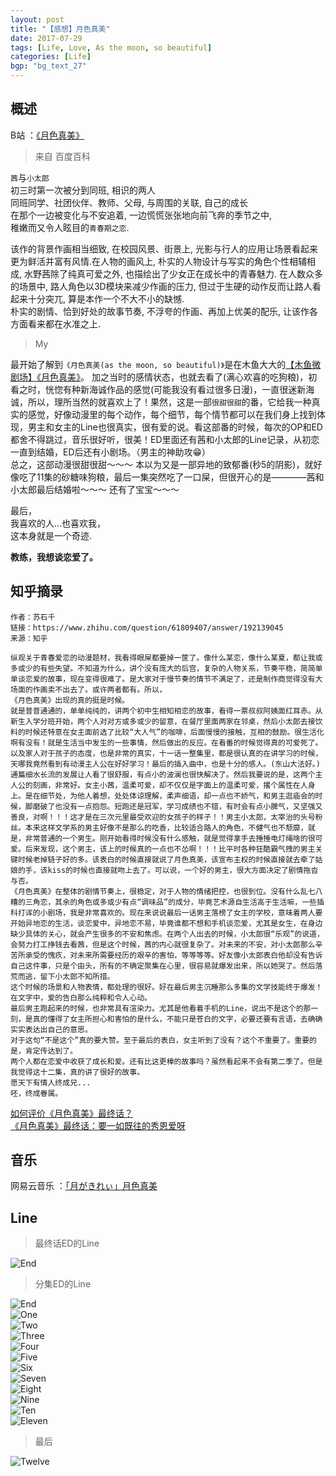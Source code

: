 ```yaml
---
layout: post
title: "【感想】月色真美"
date: 2017-07-29
tags: [Life, Love, As the moon, so beautiful]
categories: [Life]
bgp: "bg_text_27"
---
```


## 概述

B站 ：[《月色真美》](https://bangumi.bilibili.com/anime/5989?from=search&seid=3724532221177198447)

> 来自 百度百科

`茜`与`小太郎`  
初三时第一次被分到同班, 相识的两人  
同班同学、社团伙伴、教师、父母, 与周围的关联, 自己的成长  
在那个一边被变化与不安追着, 一边慌慌张张地向前飞奔的季节之中,  
稚嫩而又令人眩目的`青春期之恋`.  

该作的背景作画相当细致, 在校园风景、街景上, 光影与行人的应用让场景看起来更为鲜活并富有风情.在人物的画风上, 朴实的人物设计与写实的角色个性相辅相成, 水野茜除了纯真可爱之外, 也描绘出了少女正在成长中的青春魅力. 在人数众多的场景中, 路人角色以3D模块来减少作画的压力, 但过于生硬的动作反而让路人看起来十分突兀, 算是本作一个不大不小的缺憾.  
朴实的剧情、恰到好处的故事节奏, 不浮夸的作画、再加上优美的配乐, 让该作各方面看来都在水准之上.  

> My

最开始了解到`《月色真美(as the moon, so beautiful)》`是在木鱼大大的[【木鱼微剧场】《月色真美》](https://www.bilibili.com/video/av12449239)。 加之当时的感情状态，也就去看了(满心欢喜的吃狗粮)，初看之时，恍惚有种新海诚作品的感觉(可能我没有看过很多日漫)，一直很迷新海诚，所以，理所当然的就喜欢上了！果然，这是一部`很甜很甜`的番，它给我一种真实的感觉，好像动漫里的每个动作，每个细节，每个情节都可以在我们身上找到体现，男主和女主的Line也很真实，很有爱的说。看这部番的时候，每次的OP和ED都舍不得跳过，音乐很好听，很美！ED里面还有茜和小太郎的Line记录，从初恋一直到结婚，ED后还有小剧场。（男主的神助攻😁）  
总之，这部动漫很甜很甜～～～ 本以为又是一部异地的致郁番(秒5的阴影)，就好像吃了11集的砂糖味狗粮，最后一集突然吃了一口屎，但很开心的是————茜和小太郎最后结婚啦～～～ 还有了宝宝～～～  

最后，  
我喜欢的人...也喜欢我，  
这本身就是一个奇迹.  

**教练，我想谈恋爱了。**  

## 知乎摘录

```
作者：苏石千
链接：https://www.zhihu.com/question/61809407/answer/192139045
来源：知乎

纵观关于青春爱恋的动漫题材，我看得眼屎都要掉一筐了。像什么某恋，像什么某夏，都让我或多或少的有些失望。不知道为什么，讲个没有庞大的后宫，复杂的人物关系，节奏平稳，简简单单谈恋爱的故事，现在变得很难了。是大家对于慢节奏的情节不满足了，还是制作商觉得没有大场面的作画卖不出去了。或许两者都有。所以，
《月色真美》出现的真的挺是时候。
就是普普通通的，单单纯纯的，讲两个初中生相知相恋的故事，看得一票叔叔阿姨面红耳赤。从新生入学分班开始，两个人对对方或多或少的留意，在餐厅里面两家在邻桌，然后小太郎去接饮料的时候还特意在女主面前选了比较“大人气”的咖啡，后面慢慢的接触，互相的鼓励。很生活化啊有没有！就是生活当中发生的一些事情，然后做出的反应。在看番的时候觉得真的可爱死了。以及家人对于孩子的态度，也是非常的真实，十一话一整集里，都是很认真的在讲学习的时候，天哪我竟然看到有动漫主人公在好好学习！最后的插入曲中，也是十分的感人。(东山大法好。)
通篇细水长流的发展让人看了很舒服，有点小的波澜也很快解决了。然后我要说的是，这两个主人公的刻画，非常好。女主小茜，温柔可爱，却不仅仅是字面上的温柔可爱，撂个属性在人身上。是在细节处，为他人着想，处处体谅理解，柔声细语，却一点也不娇气，和男主逛庙会的时候，脚磨破了也没有一点抱怨。短跑还是冠军，学习成绩也不错，有时会有点小脾气，又坚强又善良，对啊！！！这才是在三次元里最受欢迎的女孩子的样子！！男主小太郎，太宰治的头号粉丝。本来这样文学系的男主好像不是那么的吃香，比较适合路人的角色，不健气也不颓靡，就是，非常普通的一个男生。刚开始看得时候没有什么感触，就是觉得拿手去捶捶电灯绳啥的很可爱。后来发现，这个男主，该上的时候真的一点也不怂啊！！！比平时各种狂酷霸气拽的男主关键时候老掉链子好的多。该表白的时候直接就说了月色真美，该宣布主权的时候直接就去牵了姑娘的手，该kiss的时候也直接就吻上去了。可以说，一个好的男主，很大方面决定了剧情拖沓与否。
《月色真美》在整体的剧情节奏上，很稳定，对于人物的情绪把控，也很到位。没有什么乱七八糟的三角恋，其余的角色或多或少有点“调味品”的成分，毕竟艺术源自生活高于生活嘛，一些插科打诨的小剧场，我是非常喜欢的。现在来说说最后一话男主落榜了女主的学校，意味着两人要开始异地恋的生活，谈恋爱中，异地恋不易，毕竟谁都不想和手机谈恋爱，尤其是女生，在身边缺少具体的关心，就会产生很多的不安和焦虑。在两个人出去的时候，小太郎很“乐观”的说道，会努力打工挣钱去看茜，但是这个时候，茜的内心就很复杂了。对未来的不安，对小太郎那么辛苦所承受的愧疚，对未来所需要经历的艰辛的害怕，等等等等。好友像小太郎表白他却没有告诉自己这件事，只是个由头，所有的不确定聚集在心里，很容易就爆发出来，所以她哭了。然后落荒而逃，留下小太郎不知所措。
这个时候的场景和人物表情，都处理的很好。好在最后男主沉睡那么多集的文学技能终于爆发！在文字中，爱的告白那么纯粹和令人心动。
最后男主跑起来的时候，也非常具有渲染力。尤其是他看着手机的Line，说出不是这个的那一刻，是真的懂得了女主所担心和害怕的是什么，不能只是苍白的文字，必要还要有言语，去确确实实表达出自己的意思。
对于这句“不是这个”真的要大赞。至于最后的表白，女主听到了没有？这个不重要了。重要的是，肯定传达到了。
两个人都在恋爱中收获了成长和爱。还有比这更棒的故事吗？虽然看起来不会有第二季了。但是我觉得这十二集，真的讲了很好的故事。
愿天下有情人终成兄...
呸，终成眷属。
```

[如何评价《月色真美》最终话？](https://www.zhihu.com/question/61809407)  
[《月色真美》最终话：要一如既往的秀恩爱呀](https://zhuanlan.zhihu.com/p/27627004)  

## 音乐

网易云音乐 ：[「月がきれぃ」月色真美](http://music.163.com/#/playlist?id=704428351)  

## Line

> 最终话ED的Line

![End](/static/img/blog/moon/End.jpg)

> 分集ED的Line

![End](/static/img/blog/moon/End.jpg)  
![One](/static/img/blog/moon/One.jpg)  
![Two](/static/img/blog/moon/Two.jpg)  
![Three](/static/img/blog/moon/Three.jpg)  
![Four](/static/img/blog/moon/Four.jpg)  
![Five](/static/img/blog/moon/Five.jpg)  
![Six](/static/img/blog/moon/Six.jpg)  
![Seven](/static/img/blog/moon/Sevne.jpg)  
![Eight](/static/img/blog/moon/Eight.jpg)  
![Nine](/static/img/blog/moon/Nine.jpg)  
![Ten](/static/img/blog/moon/Ten.jpg)  
![Eleven](/static/img/blog/moon/Eleven.jpg)  

> 最后

![Twelve](/static/img/blog/moon/Twelve.jpg)  

